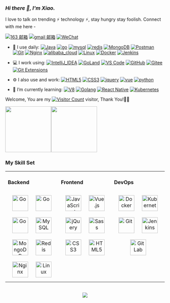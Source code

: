 <link rel="stylesheet" type="text/css" href="./beautiful.css">

### _Hi there 👋, I'm Xiao._

I love to talk on trending ⚡ technology ⚡, stay hungry stay foolish. Connect with me here -

[![163 邮箱](https://img.shields.io/badge/-163%20Mail-FC1F1F?style=plastic&link=mailto:find_onepiece@163.com)](mailto:jiqiang_fang@163.com)
[![gmail 邮箱](https://img.shields.io/badge/Gmail-D14836?logo=gmail&logoColor=white)](mailto:fangjiqiang124@gmail.com)
[![WeChat](https://img.shields.io/badge/WeChat-07C160?logo=wechat&logoColor=white)](https://raw.githubusercontent.com/all-smile/nav/v1.0.6/static/images/qrcode_wechat02.jpg)

- 🚀 I use daily:
  [ ![Java](https://img.shields.io/badge/Java-ED8B00?style=for-the-badge&logo=openjdk&logoColor=white)](https://jiqiang.fun/)
  [![go](https://img.shields.io/badge/Go-00ADD8?style=for-the-badge&logo=go&logoColor=white)](https://jiqiang.fun/)
  [![mysql](https://img.shields.io/badge/MySQL-00000F?style=for-the-badge&logo=mysql&logoColor=white)](https://jiqiang.fun/)
  [![redis](https://img.shields.io/badge/redis-%23DD0031.svg?&style=for-the-badge&logo=redis&logoColor=white)](https://jiqiang.fun/)
  [![MongoDB](https://img.shields.io/badge/MongoDB-4EA94B?style=for-the-badge&logo=mongodb&logoColor=white)](https://jiqiang.fun/)
  [![Postman](https://img.shields.io/badge/-Postman-7A1FA2?style=for-the-badge&logo=postman&logoColor=FC8019)](https://jiqiang.fun/)
  [![Git](https://img.shields.io/badge/-Git-000000?style=for-the-badge&logo=git&logoColor=FF7043)](https://jiqiang.fun/)
  [![Nginx](https://img.shields.io/badge/-Nginx-F6C915?style=for-the-badge&logo=nginx&logoColor=029137)](https://jiqiang.fun/)
  [![alibaba_cloud](https://img.shields.io/badge/alibaba_Cloud-FF6A00?style=for-the-badge&logo=alibabacloud&logoColor=white)]()
   [![Linux](https://img.shields.io/badge/Cent%20OS-262577?style=for-the-badge&logo=CentOS&logoColor=white)](https://jiqiang.fun/)
   [![Docker](https://img.shields.io/badge/docker-20232A?style=for-the-badge&logo=docker&logoColor=61DAFB)](https://jiqiang.fun/)
  [![Jenkins](https://img.shields.io/badge/-Jenkins-F6C915?style=for-the-badge&logo=jenkins&logoColor=F16061)](https://jiqiang.fun/)
  
- 💻 I work using:
  [![IntelliJ_IDEA](https://img.shields.io/badge/IntelliJ_IDEA-000000.svg?style=for-the-badge&logo=intellij-idea&logoColor=white)](https://jiqiang.fun/)
  [![GoLand](https://img.shields.io/badge/-GoLand-000?style=for-the-badge&logo=goland&logoColor=00ACC1)](https://jiqiang.fun/)
  [![VS Code](https://img.shields.io/badge/-VS%20Code-007ACC?style=for-the-badge&logo=visual-studio-code)](https://jiqiang.fun/)
  [![GitHub](https://img.shields.io/badge/-GitHub-181717?style=for-the-badge&&logo=github)](https://jiqiang.fun/)
  [![Gitee](https://img.shields.io/badge/-Gitee-A80025?style=for-the-badge&logo=gitee&logoColor=F16061)](https://jiqiang.fun/)
  [![Git Extensions](https://img.shields.io/badge/-Git%20Extensions-green?style=for-the-badge&logo=git%20extensions&logoColor=DE3929)](https://jiqiang.fun/)
  
- ⚙️ I also use and work:
  [![HTML5](https://img.shields.io/badge/-HTML5-E34F26?style=for-the-badge&logo=html5&logoColor=white)](https://jiqiang.fun/)
  [![CSS3](https://img.shields.io/badge/-CSS3-1572B6?style=for-the-badge&logo=css3)](https://jiqiang.fun/)
  [![jquery](https://img.shields.io/badge/jQuery-0769AD?style=for-the-badge&logo=jquery&logoColor=white)](https://jiqiang.fun/)
  [![vue](	https://img.shields.io/badge/Vue-35495E?style=for-the-badge&logo=vue.js&logoColor=4FC08D)](https://jiqiang.fun/)
  [![python](https://img.shields.io/badge/Python-3776AB?style=for-the-badge&logo=python&logoColor=white)](https://jiqiang.fun/)
  
- 🌱 I’m currently learning:
  [![V8](https://img.shields.io/badge/-V8-3DDC84?style=for-the-badge&logo=v8&logoColor=4788F4)](https://jiqiang.fun/)
  [![Golang](https://img.shields.io/badge/-Golang-02569B?style=for-the-badge&logo=go&logoColor=00ACC1)](https://jiqiang.fun/)
  [![React Native](https://img.shields.io/badge/React_Native-20232A?style=for-the-badge&logo=react&logoColor=61DAFB)](https://jiqiang.fun/)
  [![Kubernetes](https://img.shields.io/badge/-Kubernetes-F5F5F5?style=for-the-badge&logo=Kubernetes&logoColor=316CE6)](https://jiqiang.fun/)


Welcome, You are my [![Visitor Count](https://profile-counter.glitch.me/fangdudu/count.svg)](https://blog.i-xiao.space/) visitor, Thank You!🎉🎉

<!-- [![Top Langs](https://github-readme-stats.vercel.app/api/top-langs/?username=fangdudu&theme=flag-india)](https://github.com/all-smile/github-readme-stats) -->

[<span><img src="https://github-readme-stats.vercel.app/api/top-langs/?username=fangdudu&layout=compact" height=145/></span><span><img src="https://github-readme-stats.vercel.app/api?username=fangdudu&count_private=true&show_icons=true&icon_color=CE1D2D&text_color=718096&bg_color=ffffff&hide_title=true" height=145/></span>](https://home.i-xiao.space/blog/)

<!--
<table border="0">
<tr>
<td valign="top">
<img src="https://github-readme-stats.vercel.app/api/top-langs/?username=all-smile&layout=compact" alt="Top Langs" height="160" />
</td>
<td valign="top">
<img src="https://github-readme-stats.vercel.app/api?username=all-smile&show_icons=true" alt="all-smile's GitHub stats" height="160" />
</td>
</tr>
</table>
-->

<!--
![Top Langs](https://github-readme-stats.vercel.app/api/top-langs/?username=all-smile&layout=compact)
![all-smile's GitHub stats](https://github-readme-stats.vercel.app/api?username=all-smile&show_icons=true)
-->

### My Skill Set
<table><tr><td valign="top" width="33%">


  

#### Backend
<div align="center">
<img style="margin: 10px" src="https://profilinator.rishav.dev/skills-assets/java-original-wordmark.svg" alt="Go" height="50" />    
<img style="margin: 10px" src="https://profilinator.rishav.dev/skills-assets/python-original.svg" alt="Go" height="50" />
<img style="margin: 10px" src="https://profilinator.rishav.dev/skills-assets/go-original.svg" alt="Go" height="50" />
<img style="margin: 10px" src="https://profilinator.rishav.dev/skills-assets/mysql-original-wordmark.svg" alt="MySQL" height="50" />
<img style="margin: 10px" src="https://profilinator.rishav.dev/skills-assets/mongodb-original-wordmark.svg" alt="MongoDB" height="50" />
<img style="margin: 10px" src="https://profilinator.rishav.dev/skills-assets/redis-original-wordmark.svg" alt="Redis" height="50" />
<img style="margin: 10px" src="https://profilinator.rishav.dev/skills-assets/nginx-original.svg" alt="Nginx" height="50" />
<img style="margin: 10px" src="https://profilinator.rishav.dev/skills-assets/linux-original.svg" alt="Linux" height="50" />
</div>

</td>
<td valign="top" width="33%">

#### Frontend
<div align="center">
<img style="margin: 10px" src="https://profilinator.rishav.dev/skills-assets/javascript-original.svg" alt="JavaScript" height="50" />
<img style="margin: 10px" src="https://profilinator.rishav.dev/skills-assets/vuejs-original-wordmark.svg" alt="Vue.js" height="50" />
<img style="margin: 10px" src="https://profilinator.rishav.dev/skills-assets/jquery.png" alt="jQuery" height="50" />
<img style="margin: 10px" src="https://profilinator.rishav.dev/skills-assets/sass-original.svg" alt="Sass" height="50" />
<img style="margin: 10px" src="https://profilinator.rishav.dev/skills-assets/css3-original-wordmark.svg" alt="CSS3" height="50" />
<img style="margin: 10px" src="https://profilinator.rishav.dev/skills-assets/html5-original-wordmark.svg" alt="HTML5" height="50" />
</div>
</td>

<td valign="top" width="33%">

#### DevOps
<div align="center">
<img style="margin: 10px" src="https://profilinator.rishav.dev/skills-assets/docker-original-wordmark.svg" alt="Docker" height="50" />
<img style="margin: 10px" src="https://profilinator.rishav.dev/skills-assets/kubernetes-icon.svg" alt="Kubernetes" height="50" />
<img style="margin: 10px" src="https://profilinator.rishav.dev/skills-assets/git-scm-icon.svg" alt="Git" height="50" />
<img style="margin: 10px" src="https://profilinator.rishav.dev/skills-assets/jenkins-icon.svg" alt="Jenkins" height="50" />
<img style="margin: 10px" src="https://profilinator.rishav.dev/skills-assets/gitlab.svg" alt="GitLab" height="50" />
</div>
</td>
</tr>
</table>

<br/>
<div align="center">
  <a href="https://raw.githubusercontent.com/all-smile/nav/master/static/images/buymeacoffee.jpg" target="_blank" style="display: inline-block;">
    <img
        src="https://img.shields.io/badge/Donate-Buy%20Me%20A%20Coffee-orange.svg?style=flat-square" align="center"
    />
  </a>
</div>
